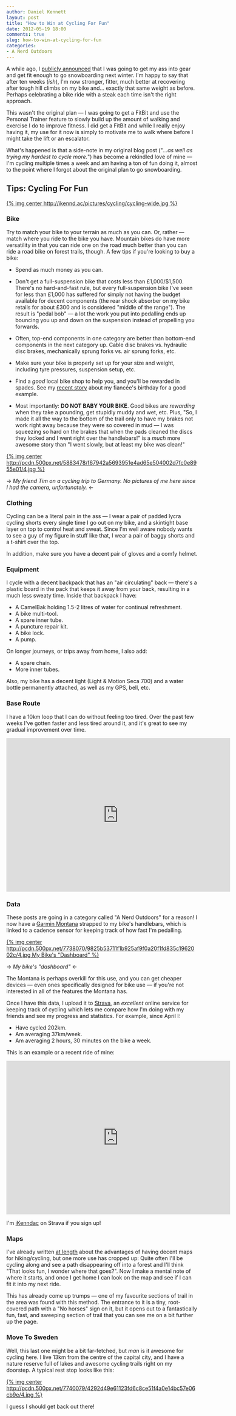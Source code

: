 ```yaml
---
author: Daniel Kennett
layout: post
title: "How to Win at Cycling For Fun"
date: 2012-05-19 18:00
comments: true
slug: how-to-win-at-cycling-for-fun
categories: 
- A Nerd Outdoors
---
```


A while ago, I [publicly announced](http://ikennd.ac/blog/2012/03/public-shaming-the-only-way/) that I was going to get my ass into gear and get fit enough to go snowboarding next winter. I'm happy to say that after ten weeks (*ish*), I'm now stronger, fitter, much better at recovering after tough hill climbs on my bike and… exactly that same weight as before. Perhaps celebrating a bike ride with a steak each time isn't the right approach.

This wasn't the original plan — I was going to get a FitBit and use the Personal Trainer feature to slowly build up the amount of walking and exercise I do to improve fitness. I did get a FitBit and while I really enjoy having it, my use for it now is simply to motivate me to walk where before I might take the lift or an escalator.

What's happened is that a side-note in my original blog post ("*…as well as trying my hardest to cycle more.*") has become a rekindled love of mine — I'm cycling multiple times a week and am having a ton of fun doing it, almost to the point where I forgot about the original plan to go snowboarding.

## Tips: Cycling For Fun ##

[{% img center http://ikennd.ac/pictures/cycling/cycling-wide.jpg %}](http://500px.com/photo/7714503)

### Bike ###

Try to match your bike to your terrain as much as you can. Or, rather — match where you ride to the bike you have. Mountain bikes do have more versatility in that you can ride one on the road much better than you can ride a road bike on forest trails, though. A few tips if you're looking to buy a bike:

* Spend as much money as you can.

* Don't get a full-suspension bike that costs less than £1,000/$1,500. There's no hard-and-fast rule, but every full-suspension bike I've seen for less than £1,000 has suffered for simply not having the budget available for decent components (the rear shock absorber on my bike retails for about £300 and is considered "middle of the range"). The result is "pedal bob" — a lot the work you put into pedalling ends up bouncing you up and down on the suspension instead of propelling you forwards.

* Often, top-end components in one category are better than bottom-end components in the next category up. Cable disc brakes vs. hydraulic disc brakes, mechanically sprung forks vs. air sprung forks, etc.

* Make sure your bike is properly set up for your size and weight, including tyre pressures, suspension setup, etc.

* Find a *good* local bike shop to help you, and you'll be rewarded in spades. See my [recent story](http://ikennd.ac/blog/2012/05/the-bike-shop-the-birthday-and-the-averted-disaster/) about my fiancée's birthday for a good example.

* Most importantly: **DO NOT BABY YOUR BIKE**. Good bikes are *rewarding* when they take a pounding, get stupidly muddy and wet, etc. Plus, "So, I made it all the way to the bottom of the trail only to have my brakes not work right away because they were so covered in mud — I was squeezing so hard on the brakes that when the pads cleaned the discs they locked and I went right over the handlebars!" is a *much* more awesome story than "I went slowly, but at least my bike was clean!"

[{% img center http://pcdn.500px.net/5883478/f67942a5693951e4ad65e504002d7fc0e8955e01/4.jpg %}](http://500px.com/photo/5883478)

-> *My friend Tim on a cycling trip to Germany. No pictures of me here since I had the camera, unfortunately.* <-

### Clothing ###

Cycling can be a literal pain in the ass — I wear a pair of padded lycra cycling shorts every single time I go out on my bike, and a skintight base layer on top to control heat and sweat. Since I'm well aware nobody wants to see a guy of my figure in stuff like that, I wear a pair of baggy shorts and a t-shirt over the top.

In addition, make sure you have a decent pair of gloves and a comfy helmet.

### Equipment ###

I cycle with a decent backpack that has an "air circulating" back — there's a plastic board in the pack that keeps it away from your back, resulting in a much less sweaty time. Inside that backpack I have:

* A CamelBak holding 1.5-2 litres of water for continual refreshment.
* A bike multi-tool.
* A spare inner tube. 
* A puncture repair kit.
* A bike lock.
* A pump.

On longer journeys, or trips away from home, I also add:

* A spare chain.
* More inner tubes.

Also, my bike has a decent light (Light & Motion Seca 700) and a water bottle permanently attached, as well as my GPS, bell, etc.

### Base Route ###

I have a 10km loop that I can do without feeling too tired. Over the past few weeks I've gotten faster and less tired around it, and it's great to see my gradual improvement over time.

<p align="center"><iframe height='405' width='590' frameborder='0' allowtransparency='true' scrolling='no' src='http://app.strava.com/runs/8677366/embed/332d9638814a1a82d97639cf6f692de7b464b8db'></iframe></p>

### Data ###

These posts are going in a category called "A Nerd Outdoors" for a reason! I now have a [Garmin Montana](http://www.garmin.com/montana) strapped to my bike's handlebars, which is linked to a cadence sensor for keeping track of how fast I'm pedalling.

[{% img center http://pcdn.500px.net/7738070/9825b53711f1b925af9f0a20f1fd835c1962002c/4.jpg My Bike's "Dashboard" %}](http://500px.com/photo/7738070)

-> *My bike's "dashboard"* <-

The Montana is perhaps overkill for this use, and you can get cheaper devices — even ones specifically designed for bike use — if you're not interested in all of the features the Montana has. 

Once I have this data, I upload it to [Strava](http://wwww.strava.com/), an *excellent* online service for keeping track of cycling which lets me compare how I'm doing with my friends and see my progress and statistics. For example, since April I:

* Have cycled 202km.
* Am averaging 37km/week.
* Am averaging 2 hours, 30 minutes on the bike a week.

This is an example or a recent ride of mine:

<p align="center"><iframe height='405' width='590' frameborder='0' allowtransparency='true' scrolling='no' src='http://app.strava.com/runs/8794036/embed/5a222d1d71e1017733388a37bb774f97de29e973'></iframe></p>

I'm [iKenndac](http://www.strava.com/athletes/ikenndac/) on Strava if you sign up!

### Maps ###

I've already written [at length](http://ikennd.ac/blog/2012/04/high-tech-meets-low-tech-gps/) about the advantages of having decent maps for hiking/cycling, but one more use has cropped up: Quite often I'll be cycling along and see a path disappearing off into a forest and I'll think "That looks fun, I wonder where that goes?". Now I make a mental note of where it starts, and once I get home I can look on the map and see if I can fit it into my next ride.

This has already come up trumps — one of my favourite sections of trail in the area was found with this method. The entrance to it is a tiny, root-covered path with a "No horses" sign on it, but it opens out to a fantastically fun, fast, and sweeping section of trail that you can see me on a bit further up the page.

### Move To Sweden ###

Well, this last one might be a bit far-fetched, but *man* is it awesome for cycling here. I live 13km from the centre of the capital city, and I have a nature reserve full of lakes and awesome cycling trails right on my doorstep. A typical rest stop looks like this:

[{% img center http://pcdn.500px.net/7740079/4292d49e61123fd6c8ce51f4a0e14bc57e06cb9e/4.jpg %}](http://500px.com/photo/7740079)

I guess I should get back out there! 
